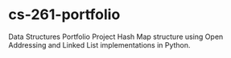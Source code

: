 # cs-261-portfolio
Data Structures Portfolio Project
Hash Map structure using Open Addressing and Linked List implementations in Python.
